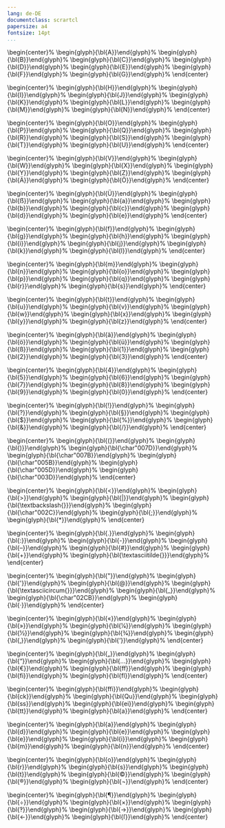 ```yaml
---
lang: de-DE
documentclass: scrartcl
papersize: a4
fontsize: 14pt
...
```


[//]: # (
  pandoc Kritzelei-Zeichenvorlage.md -o Kritzelei-Zeichenvorlage.pdf --include-in-header=layout/options.tex --pdf-engine=xelatex -s -f markdown-smart
  )

\begin{center}%
\begin{glyph}{\bl{A}}\end{glyph}%
\begin{glyph}{\bl{B}}\end{glyph}%
\begin{glyph}{\bl{C}}\end{glyph}%
\begin{glyph}{\bl{D}}\end{glyph}%
\begin{glyph}{\bl{E}}\end{glyph}%
\begin{glyph}{\bl{F}}\end{glyph}%
\begin{glyph}{\bl{G}}\end{glyph}%
\end{center}

\begin{center}%
\begin{glyph}{\bl{H}}\end{glyph}%
\begin{glyph}{\bl{I}}\end{glyph}%
\begin{glyph}{\bl{J}}\end{glyph}%
\begin{glyph}{\bl{K}}\end{glyph}%
\begin{glyph}{\bl{L}}\end{glyph}%
\begin{glyph}{\bl{M}}\end{glyph}%
\begin{glyph}{\bl{N}}\end{glyph}%
\end{center}

\begin{center}%
\begin{glyph}{\bl{O}}\end{glyph}%
\begin{glyph}{\bl{P}}\end{glyph}%
\begin{glyph}{\bl{Q}}\end{glyph}%
\begin{glyph}{\bl{R}}\end{glyph}%
\begin{glyph}{\bl{S}}\end{glyph}%
\begin{glyph}{\bl{T}}\end{glyph}%
\begin{glyph}{\bl{U}}\end{glyph}%
\end{center}

\begin{center}%
\begin{glyph}{\bl{V}}\end{glyph}%
\begin{glyph}{\bl{W}}\end{glyph}%
\begin{glyph}{\bl{X}}\end{glyph}%
\begin{glyph}{\bl{Y}}\end{glyph}%
\begin{glyph}{\bl{Z}}\end{glyph}%
\begin{glyph}{\bl{Ä}}\end{glyph}%
\begin{glyph}{\bl{Ö}}\end{glyph}%
\end{center}

\begin{center}%
\begin{glyph}{\bl{Ü}}\end{glyph}%
\begin{glyph}{\bl{ẞ}}\end{glyph}%
\begin{glyph}{\bl{a}}\end{glyph}%
\begin{glyph}{\bl{b}}\end{glyph}%
\begin{glyph}{\bl{c}}\end{glyph}%
\begin{glyph}{\bl{d}}\end{glyph}%
\begin{glyph}{\bl{e}}\end{glyph}%
\end{center}

\begin{center}%
\begin{glyph}{\bl{f}}\end{glyph}%
\begin{glyph}{\bl{g}}\end{glyph}%
\begin{glyph}{\bl{h}}\end{glyph}%
\begin{glyph}{\bl{i}}\end{glyph}%
\begin{glyph}{\bl{j}}\end{glyph}%
\begin{glyph}{\bl{k}}\end{glyph}%
\begin{glyph}{\bl{l}}\end{glyph}%
\end{center}

\begin{center}%
\begin{glyph}{\bl{m}}\end{glyph}%
\begin{glyph}{\bl{n}}\end{glyph}%
\begin{glyph}{\bl{o}}\end{glyph}%
\begin{glyph}{\bl{p}}\end{glyph}%
\begin{glyph}{\bl{q}}\end{glyph}%
\begin{glyph}{\bl{r}}\end{glyph}%
\begin{glyph}{\bl{s}}\end{glyph}%
\end{center}

\begin{center}%
\begin{glyph}{\bl{t}}\end{glyph}%
\begin{glyph}{\bl{u}}\end{glyph}%
\begin{glyph}{\bl{v}}\end{glyph}%
\begin{glyph}{\bl{w}}\end{glyph}%
\begin{glyph}{\bl{x}}\end{glyph}%
\begin{glyph}{\bl{y}}\end{glyph}%
\begin{glyph}{\bl{z}}\end{glyph}%
\end{center}

\begin{center}%
\begin{glyph}{\bl{ä}}\end{glyph}%
\begin{glyph}{\bl{ö}}\end{glyph}%
\begin{glyph}{\bl{ü}}\end{glyph}%
\begin{glyph}{\bl{ß}}\end{glyph}%
\begin{glyph}{\bl{1}}\end{glyph}%
\begin{glyph}{\bl{2}}\end{glyph}%
\begin{glyph}{\bl{3}}\end{glyph}%
\end{center}

\begin{center}%
\begin{glyph}{\bl{4}}\end{glyph}%
\begin{glyph}{\bl{5}}\end{glyph}%
\begin{glyph}{\bl{6}}\end{glyph}%
\begin{glyph}{\bl{7}}\end{glyph}%
\begin{glyph}{\bl{8}}\end{glyph}%
\begin{glyph}{\bl{9}}\end{glyph}%
\begin{glyph}{\bl{0}}\end{glyph}%
\end{center}

\begin{center}%
\begin{glyph}{\bl{!}}\end{glyph}%
\begin{glyph}{\bl{?}}\end{glyph}%
\begin{glyph}{\bl{§}}\end{glyph}%
\begin{glyph}{\bl{\$}}\end{glyph}%
\begin{glyph}{\bl{\%}}\end{glyph}%
\begin{glyph}{\bl{\&}}\end{glyph}%
\begin{glyph}{\bl{/}}\end{glyph}%
\end{center}

\begin{center}%
\begin{glyph}{\bl{(}}\end{glyph}%
\begin{glyph}{\bl{)}}\end{glyph}%
\begin{glyph}{\bl{\char"007D}}\end{glyph}%
\begin{glyph}{\bl{\char"007B}}\end{glyph}%
\begin{glyph}{\bl{\char"005B}}\end{glyph}%
\begin{glyph}{\bl{\char"005D}}\end{glyph}%
\begin{glyph}{\bl{\char"003D}}\end{glyph}%
\end{center}

\begin{center}%
\begin{glyph}{\bl{<}}\end{glyph}%
\begin{glyph}{\bl{>}}\end{glyph}%
\begin{glyph}{\bl{|}}\end{glyph}%
\begin{glyph}{\bl{\textbackslash{}}}\end{glyph}%
\begin{glyph}{\bl{\char"002C}}\end{glyph}%
\begin{glyph}{\bl{;}}\end{glyph}%
\begin{glyph}{\bl{*}}\end{glyph}%
\end{center}

\begin{center}%
\begin{glyph}{\bl{.}}\end{glyph}%
\begin{glyph}{\bl{:}}\end{glyph}%
\begin{glyph}{\bl{-}}\end{glyph}%
\begin{glyph}{\bl{–}}\end{glyph}%
\begin{glyph}{\bl{\#}}\end{glyph}%
\begin{glyph}{\bl{+}}\end{glyph}%
\begin{glyph}{\bl{\textasciitilde{}}}\end{glyph}%
\end{center}

\begin{center}%
\begin{glyph}{\bl{"}}\end{glyph}%
\begin{glyph}{\bl{'}}\end{glyph}%
\begin{glyph}{\bl{@}}\end{glyph}%
\begin{glyph}{\bl{\textasciicircum{}}}\end{glyph}%
\begin{glyph}{\bl{\_}}\end{glyph}%
\begin{glyph}{\bl{\char"02CB}}\end{glyph}%
\begin{glyph}{\bl{·}}\end{glyph}%
\end{center}

\begin{center}%
\begin{glyph}{\bl{«}}\end{glyph}%
\begin{glyph}{\bl{»}}\end{glyph}%
\begin{glyph}{\bl{1⁄4}}\end{glyph}%
\begin{glyph}{\bl{1⁄2}}\end{glyph}%
\begin{glyph}{\bl{3⁄4}}\end{glyph}%
\begin{glyph}{\bl{‚}}\end{glyph}%
\begin{glyph}{\bl{‘}}\end{glyph}%
\end{center}

\begin{center}%
\begin{glyph}{\bl{„}}\end{glyph}%
\begin{glyph}{\bl{“}}\end{glyph}%
\begin{glyph}{\bl{...}}\end{glyph}%
\begin{glyph}{\bl{€}}\end{glyph}%
\begin{glyph}{\bl{ff}}\end{glyph}%
\begin{glyph}{\bl{fi}}\end{glyph}%
\begin{glyph}{\bl{fl}}\end{glyph}%
\end{center}

\begin{center}%
\begin{glyph}{\bl{ffi}}\end{glyph}%
\begin{glyph}{\bl{ck}}\end{glyph}%
\begin{glyph}{\bl{Qu}}\end{glyph}%
\begin{glyph}{\bl{ss}}\end{glyph}%
\begin{glyph}{\bl{ei}}\end{glyph}%
\begin{glyph}{\bl{tt}}\end{glyph}%
\begin{glyph}{\bl{a}}\end{glyph}%
\end{center}

\begin{center}%
\begin{glyph}{\bl{a}}\end{glyph}%
\begin{glyph}{\bl{d}}\end{glyph}%
\begin{glyph}{\bl{e}}\end{glyph}%
\begin{glyph}{\bl{e}}\end{glyph}%
\begin{glyph}{\bl{i}}\end{glyph}%
\begin{glyph}{\bl{m}}\end{glyph}%
\begin{glyph}{\bl{n}}\end{glyph}%
\end{center}

\begin{center}%
\begin{glyph}{\bl{o}}\end{glyph}%
\begin{glyph}{\bl{r}}\end{glyph}%
\begin{glyph}{\bl{s}}\end{glyph}%
\begin{glyph}{\bl{t}}\end{glyph}%
\begin{glyph}{\bl{©}}\end{glyph}%
\begin{glyph}{\bl{®}}\end{glyph}%
\begin{glyph}{\bl{¬}}\end{glyph}%
\end{center}

\begin{center}%
\begin{glyph}{\bl{¶}}\end{glyph}%
\begin{glyph}{\bl{÷}}\end{glyph}%
\begin{glyph}{\bl{×}}\end{glyph}%
\begin{glyph}{\bl{‽}}\end{glyph}%
\begin{glyph}{\bl{→}}\end{glyph}%
\begin{glyph}{\bl{←}}\end{glyph}%
\begin{glyph}{\bl{ſ}}\end{glyph}%
\end{center}
